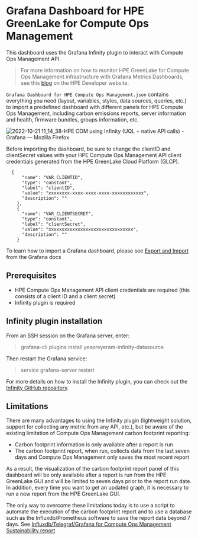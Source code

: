 # Grafana Dashboard for HPE GreenLake for Compute Ops Management

This dashboard uses the Grafana Infinity plugin to interact with Compute Ops Management API. 

> For more information on how to monitor HPE GreenLake for Compute Ops Management infrastructure with Grafana Metrics Dashboards, see this [blog](https://developer.hpe.com/blog/how-to-monitor-hpe-compute-ops-management/) on the HPE Developer website. 

`Grafana Dashboard for HPE Compute Ops Management.json` contains everything you need (layout, variables, styles, data sources, queries, etc.) to import a predefined dashboard with different panels for HPE Compute Ops Management, including carbon emissions reports, server information and health, firmware bundles, groups information, etc.

![2022-10-21 11_14_38-HPE COM using Infinity (UQL + native API calls) - Grafana — Mozilla Firefox](https://user-images.githubusercontent.com/13134334/197200746-6e5c7b19-362f-4f65-a844-115f97c922fb.png)


Before importing the dashboard, be sure to change the clientID and clientSecret values with your HPE Compute Ops Management API client credentials generated from the HPE GreenLake Cloud Platform (GLCP).

```
  {
      "name": "VAR_CLIENTID",
      "type": "constant",
      "label": "clientID",
      "value": "xxxxxxxx-xxxx-xxxx-xxxx-xxxxxxxxxxxx",
      "description": ""
    },
    {
      "name": "VAR_CLIENTSECRET",
      "type": "constant",
      "label": "clientSecret",
      "value": "xxxxxxxxxxxxxxxxxxxxxxxxxxxxxxxx",
      "description": ""
    }
```

To learn how to import a Grafana dashboard, please see [Export and Import](https://grafana.com/docs/grafana/v9.0/dashboards/export-import/) from the Grafana docs


## Prerequisites

*  HPE Compute Ops Management API client credentials are required (this consists of a client ID and a client secret)
*  Infinity plugin is required

## Infinity plugin installation

From an SSH session on the Grafana server, enter:
> grafana-cli plugins install yesoreyeram-infinity-datasource

Then restart the Grafana service:
> service grafana-server restart

For more details on how to install the Infinity plugin, you can check out the [Infinity GitHub repository](https://github.com/yesoreyeram/grafana-infinity-datasource).

## Limitations

There are many advantages to using the Infinity plugin (lightweight solution, support for collecting any metric from any API, etc.), but be aware of the existing limitation of Compute Ops Management carbon footprint reporting: 
- Carbon footprint information is only available after a report is run
- The carbon footprint report, when run, collects data from the last seven days and Compute Ops Management only saves the most recent report

As a result, the visualization of the carbon footprint report panel of this dashboard will be only available after a report is run from the HPE GreenLake GUI and will be limited to seven days prior to the report run date. In addition, every time you want to get an updated graph, it is necessary to run a new report from the HPE GreenLake GUI. 

The only way to overcome these limitations today is to use a script to automate the execution of the carbon footprint report and to use a database such as the Influxdb/Prometheus software to save the report data beyond 7 days. See [Influxdb/Telegraf/Grafana for Compute Ops Management Sustainability report](https://github.com/jullienl/HPE-Compute-Ops-Management/tree/main/Grafana-Influxdb-Telegraf)